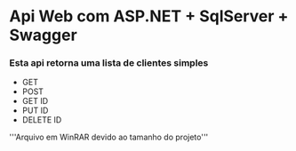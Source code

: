 # Api Web com ASP.NET + SqlServer + Swagger

### Esta api retorna uma lista de clientes simples

* GET
* POST
* GET ID
* PUT ID
* DELETE ID



'''Arquivo em WinRAR devido ao tamanho do projeto'''
